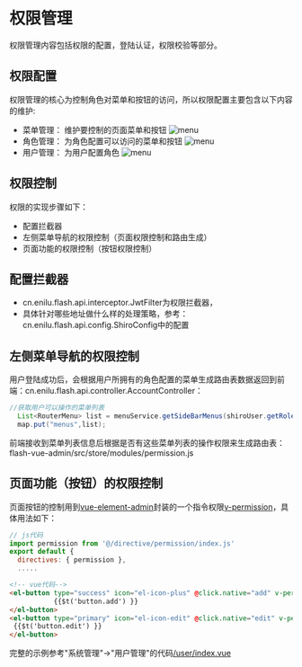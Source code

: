 # 权限管理
权限管理内容包括权限的配置，登陆认证，权限校验等部分。

## 权限配置
权限管理的核心为控制角色对菜单和按钮的访问，所以权限配置主要包含以下内容的维护:

- 菜单管理： 维护要控制的页面菜单和按钮
![menu](./img/menu_vue.jpg)
- 角色管理： 为角色配置可以访问的菜单和按钮
![menu](./img/role_vue.jpg)
- 用户管理： 为用户配置角色
![menu](./img/user_role_vue.jpg)

## 权限控制
权限的实现步骤如下：
- 配置拦截器
- 左侧菜单导航的权限控制（页面权限控制和路由生成）
- 页面功能的权限控制（按钮权限控制）

 ## 配置拦截器

- cn.enilu.flash.api.interceptor.JwtFilter为权限拦截器，
- 具体针对哪些地址做什么样的处理策略，参考：cn.enilu.flash.api.config.ShiroConfig中的配置


## 左侧菜单导航的权限控制
用户登陆成功后，会根据用户所拥有的角色配置的菜单生成路由表数据返回到前端：cn.enilu.flash.api.controller.AccountController：
```java
//获取用户可以操作的菜单列表
  List<RouterMenu> list = menuService.getSideBarMenus(shiroUser.getRoleList());
  map.put("menus",list);
```
前端接收到菜单列表信息后根据是否有这些菜单列表的操作权限来生成路由表：flash-vue-admin/src/store/modules/permission.js



## 页面功能（按钮）的权限控制

页面按钮的控制用到[vue-element-admin](https://github.com/PanJiaChen/vue-element-admin)封装的一个指令权限[v-permission](https://github.com/PanJiaChen/vue-element-admin/tree/master/src/directive/permission)，具体用法如下：
```javascript
// js代码
import permission from '@/directive/permission/index.js'
export default {
  directives: { permission },
  .....
```

```html
<!-- vue代码-->
<el-button type="success" icon="el-icon-plus" @click.native="add" v-permission="['/mgr/add']">
           {{$t('button.add') }}
</el-button>
<el-button type="primary" icon="el-icon-edit" @click.native="edit" v-permission="['/mgr/edit']">
 {{$t('button.edit') }}
</el-button> 
```  

完整的示例参考"系统管理"->"用户管理"的代码[/user/index.vue](https://github.com/enilu/web-flash/tree/master/flash-vue-admin/src/views/system/user)
